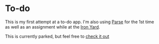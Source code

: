 # To-do

This is my first attempt at a to-do app. I'm also using [Parse](https://www.parse.com/) for the 1st time as well as an assignment while at the [Iron Yard](http://theironyard.com/).

This is currently parked, but feel free to [check it out](http://pickra.github.io/to-do/)
